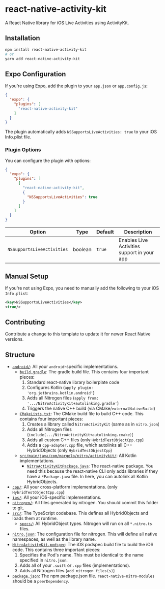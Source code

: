 # react-native-activity-kit

A React Native library for iOS Live Activities using ActivityKit.

## Installation

```bash
npm install react-native-activity-kit
# or
yarn add react-native-activity-kit
```

## Expo Configuration

If you're using Expo, add the plugin to your `app.json` or `app.config.js`:

```json
{
  "expo": {
    "plugins": [
      "react-native-activity-kit"
    ]
  }
}
```

The plugin automatically adds `NSSupportsLiveActivities: true` to your iOS Info.plist file.

### Plugin Options

You can configure the plugin with options:

```json
{
  "expo": {
    "plugins": [
      [
        "react-native-activity-kit",
        {
          "NSSupportsLiveActivities": true
        }
      ]
    ]
  }
}
```

| Option | Type | Default | Description |
|--------|------|---------|-------------|
| `NSSupportsLiveActivities` | boolean | `true` | Enables Live Activities support in your app |

## Manual Setup

If you're not using Expo, you need to manually add the following to your iOS `Info.plist`:

```xml
<key>NSSupportsLiveActivities</key>
<true/>
```

## Contributing

Contribute a change to this template to update it for newer React Native versions.

## Structure

- [`android/`](android): All your `android`-specific implementations.
  - [`build.gradle`](android/build.gradle): The gradle build file. This contains four important pieces:
    1. Standard react-native library boilerplate code
    2. Configures Kotlin (`apply plugin: 'org.jetbrains.kotlin.android'`)
    3. Adds all Nitrogen files (`apply from: '.../NitroActivityKit+autolinking.gradle'`)
    4. Triggers the native C++ build (via CMake/`externalNativeBuild`)
  - [`CMakeLists.txt`](android/CMakeLists.txt): The CMake build file to build C++ code. This contains four important pieces:
    1. Creates a library called `NitroActivityKit` (same as in `nitro.json`)
    2. Adds all Nitrogen files (`include(.../NitroActivityKit+autolinking.cmake)`)
    3. Adds all custom C++ files (only `HybridTestObjectCpp.cpp`)
    4. Adds a `cpp-adapter.cpp` file, which autolinks all C++ HybridObjects (only `HybridTestObjectCpp`)
  - [`src/main/java/com/margelo/nitro/activitykit/`](android/src/main/java/com/margelo/nitro/activitykit/): All Kotlin implementations.
    - [`NitroActivityKitPackage.java`](android/src/main/java/com/margelo/nitro/activitykit/NitroActivityKitPackage.java): The react-native package. You need this because the react-native CLI only adds libraries if they have a `*Package.java` file. In here, you can autolink all Kotlin HybridObjects.
- [`cpp/`](cpp): All your cross-platform implementations. (only `HybridTestObjectCpp.cpp`)
- [`ios/`](ios): All your iOS-specific implementations.
- [`nitrogen/`](nitrogen): All files generated by nitrogen. You should commit this folder to git.
- [`src/`](src): The TypeScript codebase. This defines all HybridObjects and loads them at runtime.
  - [`specs/`](src/specs): All HybridObject types. Nitrogen will run on all `*.nitro.ts` files.
- [`nitro.json`](nitro.json): The configuration file for nitrogen. This will define all native namespaces, as well as the library name.
- [`NitroActivityKit.podspec`](NitroActivityKit.podspec): The iOS podspec build file to build the iOS code. This contains three important pieces:
  1. Specifies the Pod's name. This must be identical to the name specified in `nitro.json`.
  2. Adds all of your `.swift` or `.cpp` files (implementations).
  3. Adds all Nitrogen files (`add_nitrogen_files(s)`)
- [`package.json`](package.json): The npm package.json file. `react-native-nitro-modules` should be a `peerDependency`.
